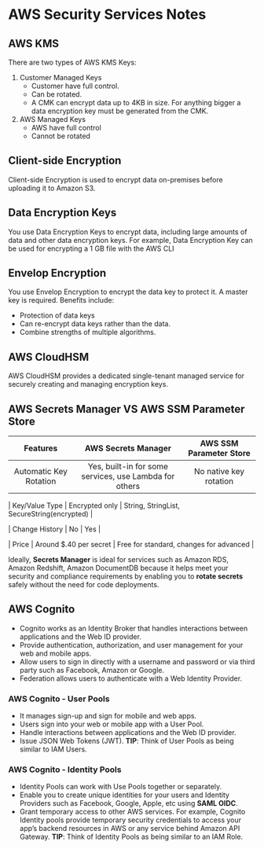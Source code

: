 # AWS Security Services Notes

## AWS KMS

There are two types of AWS KMS Keys:

1. Customer Managed Keys
   - Customer have full control.
   - Can be rotated.
   - A CMK can encrypt data up to 4KB in size. For anything bigger a data encryption key must be generated from the CMK.
2. AWS Managed Keys
   - AWS have full control
   - Cannot be rotated

## Client-side Encryption

Client-side Encryption is used to encrypt data on-premises before uploading it to Amazon S3.

## Data Encryption Keys

You use Data Encryption Keys to encrypt data, including large amounts of data and other data encryption keys. For example, Data Encryption Key can be used for encrypting a 1 GB file with the AWS CLI

## Envelop Encryption

You use Envelop Encryption to encrypt the data key to protect it. A master key is required.
Benefits include:

- Protection of data keys
- Can re-encrypt data keys rather than the data.
- Combine strengths of multiple algorithms.

## AWS CloudHSM

AWS CloudHSM provides a dedicated single-tenant managed service for securely creating and managing encryption keys.

## AWS Secrets Manager VS AWS SSM Parameter Store

|        Features        |                  AWS Secrets Manager                   | AWS SSM Parameter Store |
| :--------------------: | :----------------------------------------------------: | :---------------------: |
| Automatic Key Rotation | Yes, built-in for some services, use Lambda for others | No native key rotation  |

| Key/Value Type | Encrypted only | String, StringList, SecureString(encrypted) |

| Change History | No | Yes |

| Price | Around $.40 per secret | Free for standard, changes for advanced |

Ideally, **Secrets Manager** is ideal for services such as Amazon RDS, Amazon Redshift, Amazon DocumentDB because it helps meet your security and compliance requirements by enabling you to **rotate secrets** safely without the need for code deployments.

## AWS Cognito

- Cognito works as an Identity Broker that handles interactions between applications and the Web ID provider.
- Provide authentication, authorization, and user management for your web and mobile apps.
- Allow users to sign in directly with a username and password or via third party such as Facebook, Amazon or Google.
- Federation allows users to authenticate with a Web Identity Provider.

### AWS Cognito - User Pools

- It manages sign-up and sign for mobile and web apps.
- Users sign into your web or mobile app with a User Pool.
- Handle interactions between applications and the Web ID provider.
- Issue JSON Web Tokens (JWT).
  **TIP**: Think of User Pools as being similar to IAM Users.

### AWS Cognito - Identity Pools

- Identity Pools can work with Use Pools together or separately.
- Enable you to create unique identities for your users and Identity Providers such as Facebook, Google, Apple, etc using **SAML OIDC**.
- Grant temporary access to other AWS services. For example, Cognito Identity pools provide temporary security credentials to access your app’s backend resources in AWS or any service behind Amazon API Gateway.
  **TIP**: Think of Identity Pools as being similar to an IAM Role.
